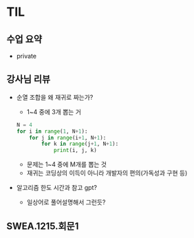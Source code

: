 # TIL
## 수업 요약

- private

## 강사님 리뷰

- 순열 조합을 왜 재귀로 짜는가?
    - 1~4 중에 3개 뽑는 거
    ```python
    N = 4
    for i in range(1, N+1):
        for j in range(i+1, N+1):
            for k in range(j+1, N+1):
                print(i, j, k)
    ```
    - 문제는 1~4 중에 M개를 뽑는 것
    - 재귀는 코딩상의 이득이 아니라 개발자의 편의(가독성과 구현 등)

- 알고리즘 한도 시간과 참고 gpt?
    - 일상어로 풀어설명해서 그런듯?


## SWEA.1215.회문1
